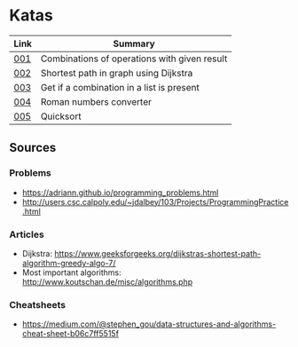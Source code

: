 # Katas

|Link|Summary|
|---|---|
|[001](./001)|Combinations of operations with given result|
|[002](./002)|Shortest path in graph using Dijkstra|
|[003](./003)|Get if a combination in a list is present|
|[004](./004)|Roman numbers converter|
|[005](./005)|Quicksort|

## Sources

### Problems

- https://adriann.github.io/programming_problems.html
- http://users.csc.calpoly.edu/~jdalbey/103/Projects/ProgrammingPractice.html

### Articles

- Dijkstra: https://www.geeksforgeeks.org/dijkstras-shortest-path-algorithm-greedy-algo-7/
- Most important algorithms: http://www.koutschan.de/misc/algorithms.php

### Cheatsheets

- https://medium.com/@stephen_gou/data-structures-and-algorithms-cheat-sheet-b06c7ff5515f
